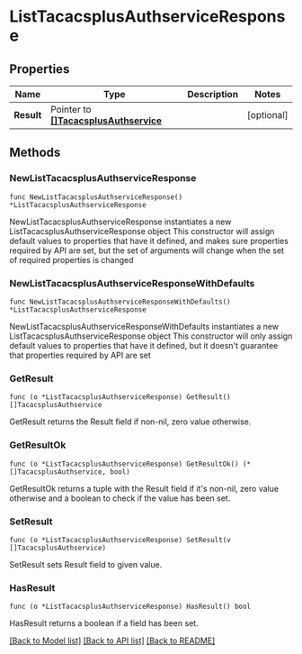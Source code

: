 # ListTacacsplusAuthserviceResponse

## Properties

Name | Type | Description | Notes
------------ | ------------- | ------------- | -------------
**Result** | Pointer to [**[]TacacsplusAuthservice**](TacacsplusAuthservice.md) |  | [optional] 

## Methods

### NewListTacacsplusAuthserviceResponse

`func NewListTacacsplusAuthserviceResponse() *ListTacacsplusAuthserviceResponse`

NewListTacacsplusAuthserviceResponse instantiates a new ListTacacsplusAuthserviceResponse object
This constructor will assign default values to properties that have it defined,
and makes sure properties required by API are set, but the set of arguments
will change when the set of required properties is changed

### NewListTacacsplusAuthserviceResponseWithDefaults

`func NewListTacacsplusAuthserviceResponseWithDefaults() *ListTacacsplusAuthserviceResponse`

NewListTacacsplusAuthserviceResponseWithDefaults instantiates a new ListTacacsplusAuthserviceResponse object
This constructor will only assign default values to properties that have it defined,
but it doesn't guarantee that properties required by API are set

### GetResult

`func (o *ListTacacsplusAuthserviceResponse) GetResult() []TacacsplusAuthservice`

GetResult returns the Result field if non-nil, zero value otherwise.

### GetResultOk

`func (o *ListTacacsplusAuthserviceResponse) GetResultOk() (*[]TacacsplusAuthservice, bool)`

GetResultOk returns a tuple with the Result field if it's non-nil, zero value otherwise
and a boolean to check if the value has been set.

### SetResult

`func (o *ListTacacsplusAuthserviceResponse) SetResult(v []TacacsplusAuthservice)`

SetResult sets Result field to given value.

### HasResult

`func (o *ListTacacsplusAuthserviceResponse) HasResult() bool`

HasResult returns a boolean if a field has been set.


[[Back to Model list]](../README.md#documentation-for-models) [[Back to API list]](../README.md#documentation-for-api-endpoints) [[Back to README]](../README.md)


